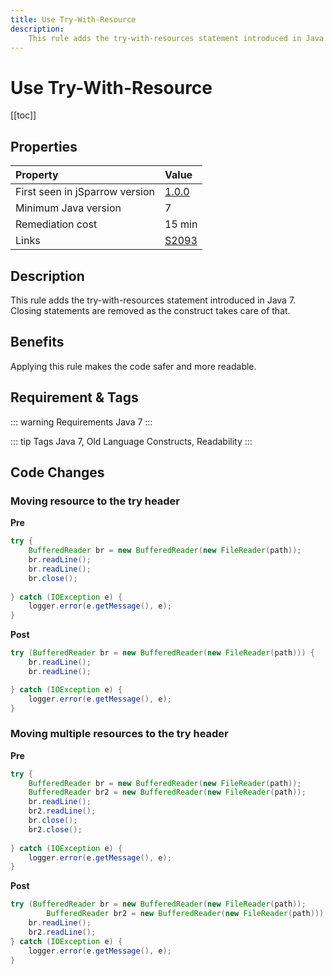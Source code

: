 ```yaml
---
title: Use Try-With-Resource
description:
    This rule adds the try-with-resources statement introduced in Java 7. Closing statements are removed as the construct takes care of that. 
---
```


# Use Try-With-Resource

[[toc]]

## Properties

| Property                        | Value |
|:------------------------------- |:----- |
| First seen in jSparrow version  | [1.0.0](/eclipse/release-notes.html#_1-0-0) |
| Minimum Java version            | 7     |
| Remediation cost                | 15 min |
| Links                           | [S2093](https://sonarcloud.io/organizations/default/rules?open=squid%3AS2093&q=Resources+should+be+closed) |

## Description

This rule adds the try-with-resources statement introduced in Java 7. Closing statements are removed as 
the construct takes care of that. 

## Benefits

Applying this rule makes the code safer and more readable.

## Requirement & Tags

::: warning Requirements
Java 7
:::

::: tip Tags
Java 7, Old Language Constructs, Readability
:::

## Code Changes

### Moving resource to the try header

__Pre__
```java
try {
    BufferedReader br = new BufferedReader(new FileReader(path));
    br.readLine();
    br.readLine();
    br.close();
    
} catch (IOException e) {
    logger.error(e.getMessage(), e);
}
```

__Post__
```java
try (BufferedReader br = new BufferedReader(new FileReader(path))) {
    br.readLine();
    br.readLine();

} catch (IOException e) {
    logger.error(e.getMessage(), e);
}
```


### Moving multiple resources to the try header

__Pre__

```java
try {
    BufferedReader br = new BufferedReader(new FileReader(path)); 
    BufferedReader br2 = new BufferedReader(new FileReader(path));
    br.readLine();
    br2.readLine();
    br.close();
    br2.close();
    
} catch (IOException e) {
    logger.error(e.getMessage(), e);
}
```

__Post__
```java
try (BufferedReader br = new BufferedReader(new FileReader(path)); 
        BufferedReader br2 = new BufferedReader(new FileReader(path))) {
    br.readLine();
    br2.readLine();
} catch (IOException e) {
    logger.error(e.getMessage(), e);
}
```